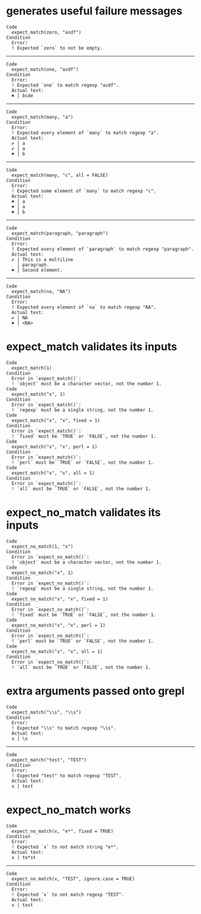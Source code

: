 # generates useful failure messages

    Code
      expect_match(zero, "asdf")
    Condition
      Error:
      ! Expected `zero` to not be empty.

---

    Code
      expect_match(one, "asdf")
    Condition
      Error:
      ! Expected `one` to match regexp "asdf".
      Actual text:
      ✖ │ bcde

---

    Code
      expect_match(many, "a")
    Condition
      Error:
      ! Expected every element of `many` to match regexp "a".
      Actual text:
      ✔ │ a
      ✔ │ a
      ✖ │ b

---

    Code
      expect_match(many, "c", all = FALSE)
    Condition
      Error:
      ! Expected some element of `many` to match regexp "c".
      Actual text:
      ✖ │ a
      ✖ │ a
      ✖ │ b

---

    Code
      expect_match(paragraph, "paragraph")
    Condition
      Error:
      ! Expected every element of `paragraph` to match regexp "paragraph".
      Actual text:
      ✔ │ This is a multiline
        │ paragraph.
      ✖ │ Second element.

---

    Code
      expect_match(na, "NA")
    Condition
      Error:
      ! Expected every element of `na` to match regexp "NA".
      Actual text:
      ✔ │ NA
      ✖ │ <NA>

# expect_match validates its inputs

    Code
      expect_match(1)
    Condition
      Error in `expect_match()`:
      ! `object` must be a character vector, not the number 1.
    Code
      expect_match("x", 1)
    Condition
      Error in `expect_match()`:
      ! `regexp` must be a single string, not the number 1.
    Code
      expect_match("x", "x", fixed = 1)
    Condition
      Error in `expect_match()`:
      ! `fixed` must be `TRUE` or `FALSE`, not the number 1.
    Code
      expect_match("x", "x", perl = 1)
    Condition
      Error in `expect_match()`:
      ! `perl` must be `TRUE` or `FALSE`, not the number 1.
    Code
      expect_match("x", "x", all = 1)
    Condition
      Error in `expect_match()`:
      ! `all` must be `TRUE` or `FALSE`, not the number 1.

# expect_no_match validates its inputs

    Code
      expect_no_match(1, "x")
    Condition
      Error in `expect_no_match()`:
      ! `object` must be a character vector, not the number 1.
    Code
      expect_no_match("x", 1)
    Condition
      Error in `expect_no_match()`:
      ! `regexp` must be a single string, not the number 1.
    Code
      expect_no_match("x", "x", fixed = 1)
    Condition
      Error in `expect_no_match()`:
      ! `fixed` must be `TRUE` or `FALSE`, not the number 1.
    Code
      expect_no_match("x", "x", perl = 1)
    Condition
      Error in `expect_no_match()`:
      ! `perl` must be `TRUE` or `FALSE`, not the number 1.
    Code
      expect_no_match("x", "x", all = 1)
    Condition
      Error in `expect_no_match()`:
      ! `all` must be `TRUE` or `FALSE`, not the number 1.

# extra arguments passed onto grepl

    Code
      expect_match("\\s", "\\s")
    Condition
      Error:
      ! Expected "\\s" to match regexp "\\s".
      Actual text:
      x | \s

---

    Code
      expect_match("test", "TEST")
    Condition
      Error:
      ! Expected "test" to match regexp "TEST".
      Actual text:
      x | test

# expect_no_match works

    Code
      expect_no_match(x, "e*", fixed = TRUE)
    Condition
      Error:
      ! Expected `x` to not match string "e*".
      Actual text:
      x | te*st

---

    Code
      expect_no_match(x, "TEST", ignore.case = TRUE)
    Condition
      Error:
      ! Expected `x` to not match regexp "TEST".
      Actual text:
      x | test

